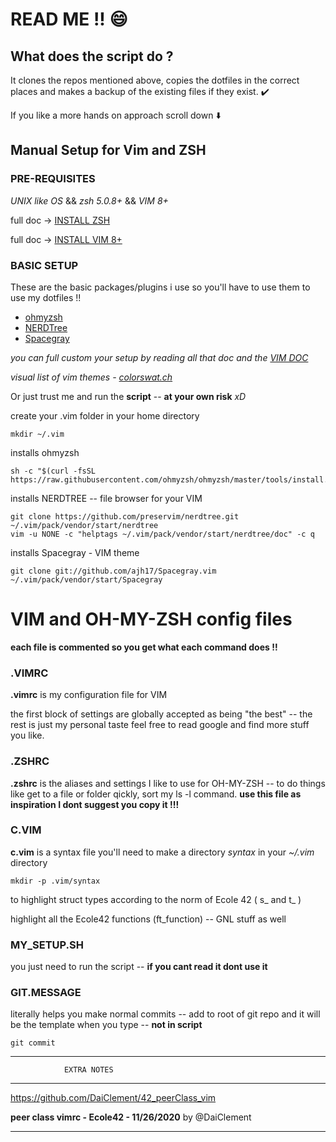 
# READ ME !! :smile:

## What does the script do ?

It clones the repos mentioned above, copies the dotfiles in the correct places and makes a backup of the existing files if they exist. :heavy_check_mark:

If you like a more hands on approach scroll down :arrow_down:

## Manual Setup for Vim and ZSH

### PRE-REQUISITES

*UNIX like OS* && *zsh 5.0.8+* && *VIM 8+*

full doc -> [INSTALL ZSH](https://github.com/ohmyzsh/ohmyzsh/wiki/Installing-ZSH)

full doc -> [INSTALL VIM 8+](https://www.vim.org/download.php#unix)

### BASIC SETUP

These are the basic packages/plugins i use so you'll have to use them to use my dotfiles !!
- [ohmyzsh](https://github.com/ohmyzsh/ohmyzsh)
- [NERDTree](https://github.com/preservim/nerdtree)
- [Spacegray](https://github.com/ajh17/Spacegray.vim)

*you can full custom your setup by reading all that doc and the [VIM DOC](https://www.vim.org/docs.php)*

*visual list of vim themes - [colorswat.ch](https://colorswat.ch/vim/list?cat=all)*

Or just trust me and run the **script**  -- **at your own risk** *xD*

create your .vim folder in your home directory
```
mkdir ~/.vim
```
installs ohmyzsh
```
sh -c "$(curl -fsSL https://raw.githubusercontent.com/ohmyzsh/ohmyzsh/master/tools/install.sh)"
```
installs NERDTREE -- file browser for your VIM
```
git clone https://github.com/preservim/nerdtree.git ~/.vim/pack/vendor/start/nerdtree
vim -u NONE -c "helptags ~/.vim/pack/vendor/start/nerdtree/doc" -c q
```
installs Spacegray - VIM theme
```
git clone git://github.com/ajh17/Spacegray.vim ~/.vim/pack/vendor/start/Spacegray
```
# VIM and OH-MY-ZSH config files

**each file is commented so you get what each command does !!**

### .VIMRC

**.vimrc** is my configuration file for VIM

the first block of settings are globally accepted as being "the best" -- the rest is just my personal taste
feel free to read google and find more stuff you like.

### .ZSHRC

**.zshrc** is the aliases and settings I like to use for OH-MY-ZSH -- to do things like get to a file or folder qickly, sort my ls -l command. 
**use this file as inspiration I dont suggest you copy it !!!**

### C.VIM

**c.vim** is a syntax file
you'll need to make a directory *syntax* in your *~/.vim* directory
```
mkdir -p .vim/syntax
```
to highlight struct types according to the norm of Ecole 42 ( s_ and t_ )

highlight all the Ecole42 functions (ft_function) -- GNL stuff as well

### MY_SETUP.SH
you just need to run the script -- **if you cant read it dont use it**

### GIT.MESSAGE
literally helps you make normal commits -- add to root of git repo and it will be the template when you type -- **not in script**
```
git commit
```
----------------------------------------------------------
                EXTRA NOTES
----------------------------------------------------------

https://github.com/DaiClement/42_peerClass_vim

**peer class vimrc - Ecole42 - 11/26/2020** by @DaiClement

----------------------------------------------------------
